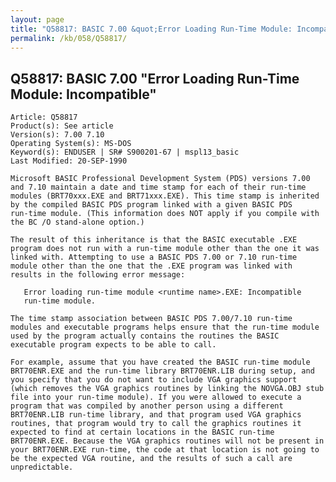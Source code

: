 ```yaml
---
layout: page
title: "Q58817: BASIC 7.00 &quot;Error Loading Run-Time Module: Incompatible&quot;"
permalink: /kb/058/Q58817/
---
```


## Q58817: BASIC 7.00 &quot;Error Loading Run-Time Module: Incompatible&quot;

	Article: Q58817
	Product(s): See article
	Version(s): 7.00 7.10
	Operating System(s): MS-DOS
	Keyword(s): ENDUSER | SR# S900201-67 | mspl13_basic
	Last Modified: 20-SEP-1990
	
	Microsoft BASIC Professional Development System (PDS) versions 7.00
	and 7.10 maintain a date and time stamp for each of their run-time
	modules (BRT70xxx.EXE and BRT71xxx.EXE). This time stamp is inherited
	by the compiled BASIC PDS program linked with a given BASIC PDS
	run-time module. (This information does NOT apply if you compile with
	the BC /O stand-alone option.)
	
	The result of this inheritance is that the BASIC executable .EXE
	program does not run with a run-time module other than the one it was
	linked with. Attempting to use a BASIC PDS 7.00 or 7.10 run-time
	module other than the one that the .EXE program was linked with
	results in the following error message:
	
	   Error loading run-time module <runtime name>.EXE: Incompatible
	   run-time module.
	
	The time stamp association between BASIC PDS 7.00/7.10 run-time
	modules and executable programs helps ensure that the run-time module
	used by the program actually contains the routines the BASIC
	executable program expects to be able to call.
	
	For example, assume that you have created the BASIC run-time module
	BRT70ENR.EXE and the run-time library BRT70ENR.LIB during setup, and
	you specify that you do not want to include VGA graphics support
	(which removes the VGA graphics routines by linking the NOVGA.OBJ stub
	file into your run-time module). If you were allowed to execute a
	program that was compiled by another person using a different
	BRT70ENR.LIB run-time library, and that program used VGA graphics
	routines, that program would try to call the graphics routines it
	expected to find at certain locations in the BASIC run-time
	BRT70ENR.EXE. Because the VGA graphics routines will not be present in
	your BRT70ENR.EXE run-time, the code at that location is not going to
	be the expected VGA routine, and the results of such a call are
	unpredictable.
